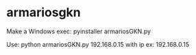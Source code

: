 # armariosgkn

Make a Windows exec:
   pyinstaller armariosGKN.py

Use:
   python armariosGKN.py 192.168.0.15
   with ip ex: 192.168.0.15
